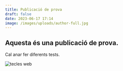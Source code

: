 ```yaml
---
title: Publicació de prova
draft: false
date: 2023-06-17 17:14
image: /images/uploads/author-full.jpg
---
```

## A﻿questa és una publicació de prova.

C﻿al anar fer diferents tests.

![tecles web](/images/uploads/pexels-miguel-á-padriñán-1591060.jpg "tecles web")